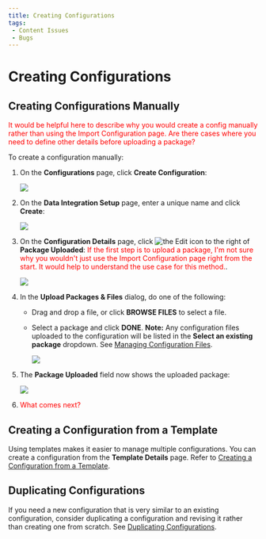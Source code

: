 ```yaml
---
title: Creating Configurations
tags:
 - Content Issues
 - Bugs
---
```


# Creating Configurations

## Creating Configurations Manually

<font color="red">
It would be helpful here to describe why you would create a config manually rather than using the Import Configuration page. Are there cases where you need to define other details before uploading a package?
</font>

To create a configuration manually:

1. On the **Configurations** page, click **Create Configuration**:

   ![](/img/Create-Configuration.png)
2. On the **Data Integration Setup** page, enter a unique name and click **Create**:
   
   ![](/img/Create-Configuration2.png)
3.  On the **Configuration Details** page, click <img src="/img/icons/edit-icon.png" className="icon" alt="the Edit icon"/> to the right of **Package Uploaded**: <font color="red">If the first step is to upload a package, I'm not sure why you wouldn't just use the Import Configuration page right from the start. It would help to understand the use case for this method.</font>.
   
    ![](/img/Create-Configuration3.png)
4. In the **Upload Packages & Files** dialog, do one of the following:
    
    * Drag and drop a file, or click **BROWSE FILES** to select a file.
    * Select a package and click **DONE**. **Note:** Any configuration files uploaded to the configuration will be listed in the **Select an existing package** dropdown. See [Managing Configuration Files](./managing-configuration-files).

       ![](/img/Selected-Package-Change.png)
8. The **Package Uploaded** field now shows the uploaded package:

   ![](/img/Create-Configuration4.png)

9. <font color="red">What comes next?</font>

## Creating a Configuration from a Template

Using templates makes it easier to manage multiple configurations. You can create a configuration from the **Template Details** page. Refer to [Creating a Configuration from a Template](../templates/creating-a-configuration-from-a-template).

## Duplicating Configurations

If you need a new configuration that is very similar to an existing configuration, consider duplicating a configuration and revising it rather than creating one from scratch. See [Duplicating Configurations](./duplicating-configurations).
